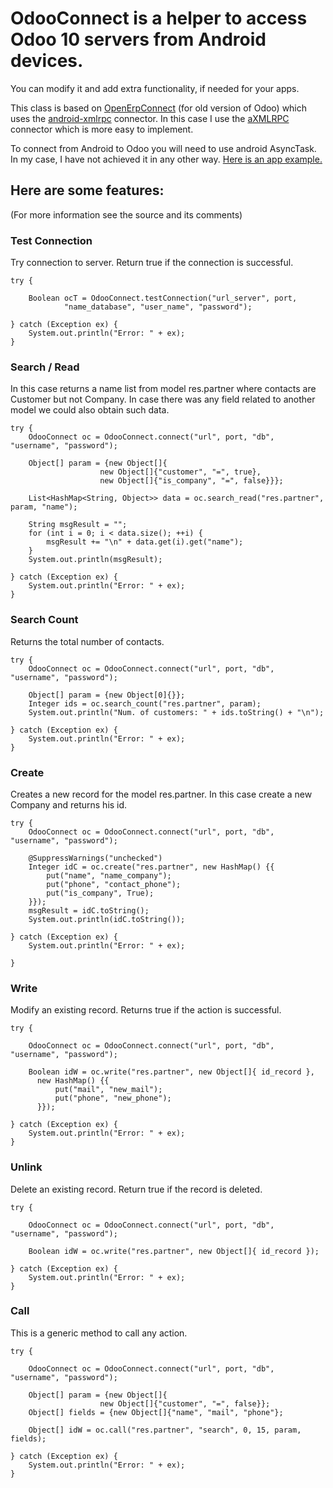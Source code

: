 
OdooConnect is a helper to access Odoo 10 servers from Android devices.
==========================================================================

You can modify it and add extra functionality, if needed for your apps.

This class is based on [OpenErpConnect](https://github.com/zikzakmedia/android-openerp) (for old version of Odoo) which uses the [android-xmlrpc](http://code.google.com/p/android-xmlrpc/) connector.
In this case I use the [aXMLRPC](https://github.com/gturri/aXMLRPC/tree/master) connector which is more easy to implement.

To connect from Android to Odoo you will need to use android AsyncTask. In my case, I have not achieved it in any other way.
[Here is an app example.](https://github.com/Edu095/OdooConnect-Android/tree/OdooConnect-App)

## Here are some features:
(For more information see the source and its comments)

### Test Connection
Try connection to server. Return true if the connection is successful.
```
try {

    Boolean ocT = OdooConnect.testConnection("url_server", port,
            "name_database", "user_name", "password");

} catch (Exception ex) {
    System.out.println("Error: " + ex);
}
```

### Search / Read
In this case returns a name list from model res.partner where contacts are Customer but not Company.
In case there was any field related to another model we could also obtain such data.
```
try {
    OdooConnect oc = OdooConnect.connect("url", port, "db", "username", "password");

    Object[] param = {new Object[]{
                    new Object[]{"customer", "=", true},
                    new Object[]{"is_company", "=", false}}};

    List<HashMap<String, Object>> data = oc.search_read("res.partner", param, "name");

    String msgResult = "";
    for (int i = 0; i < data.size(); ++i) {
        msgResult += "\n" + data.get(i).get("name");
    }
    System.out.println(msgResult);

} catch (Exception ex) {
    System.out.println("Error: " + ex);
}
```

### Search Count
Returns the total number of contacts.
```
try {
    OdooConnect oc = OdooConnect.connect("url", port, "db", "username", "password");

    Object[] param = {new Object[0]{}};
    Integer ids = oc.search_count("res.partner", param);
    System.out.println("Num. of customers: " + ids.toString() + "\n");

} catch (Exception ex) {
    System.out.println("Error: " + ex);
}
```

### Create
Creates a new record for the model res.partner.
In this case create a new Company and returns his id.
```
try {
    OdooConnect oc = OdooConnect.connect("url", port, "db", "username", "password");

    @SuppressWarnings("unchecked")
    Integer idC = oc.create("res.partner", new HashMap() {{
        put("name", "name_company");
        put("phone", "contact_phone");
        put("is_company", True);
    }});
    msgResult = idC.toString();
    System.out.println(idC.toString());

} catch (Exception ex) {
    System.out.println("Error: " + ex);

}
```

### Write
Modify an existing record. Returns true if the action is successful.
```
try {

    OdooConnect oc = OdooConnect.connect("url", port, "db", "username", "password");

    Boolean idW = oc.write("res.partner", new Object[]{ id_record },
      new HashMap() {{
          put("mail", "new_mail");
          put("phone", "new_phone");
      }});

} catch (Exception ex) {
    System.out.println("Error: " + ex);
}
```

### Unlink
Delete an existing record. Return true if the record is deleted.
```
try {

    OdooConnect oc = OdooConnect.connect("url", port, "db", "username", "password");

    Boolean idW = oc.write("res.partner", new Object[]{ id_record });

} catch (Exception ex) {
    System.out.println("Error: " + ex);
}
```

### Call
This is a generic method to call any action.
```
try {

    OdooConnect oc = OdooConnect.connect("url", port, "db", "username", "password");

    Object[] param = {new Object[]{
                    new Object[]{"customer", "=", false}};
    Object[] fields = {new Object[]{"name", "mail", "phone"};

    Object[] idW = oc.call("res.partner", "search", 0, 15, param, fields);

} catch (Exception ex) {
    System.out.println("Error: " + ex);
}
```
